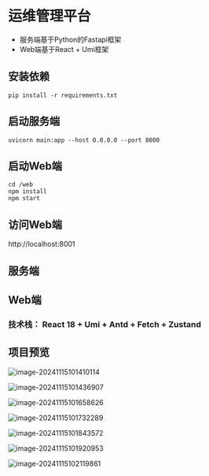 # 运维管理平台
- 服务端基于Python的Fastapi框架
- Web端基于React + Umi框架

## 安装依赖
```
pip install -r requirements.txt
```

## 启动服务端
```
uvicorn main:app --host 0.0.0.0 --port 8000
```

## 启动Web端
```
cd /web
npm install
npm start
```

## 访问Web端
http://localhost:8001

## 服务端

## Web端
### 技术栈： React 18 + Umi + Antd + Fetch + Zustand 



##  项目预览

![image-20241115101410114](https://img2024.cnblogs.com/blog/1824602/202411/1824602-20241115101414143-1628022759.png)

![image-20241115101436907](https://img2024.cnblogs.com/blog/1824602/202411/1824602-20241115101439726-866029179.png)

![image-20241115101658626](https://img2024.cnblogs.com/blog/1824602/202411/1824602-20241115101702152-1810507190.png)

![image-20241115101732289](https://img2024.cnblogs.com/blog/1824602/202411/1824602-20241115101735796-551171217.png)

![image-20241115101843572](https://img2024.cnblogs.com/blog/1824602/202411/1824602-20241115101846249-25371803.png)

![image-20241115101920953](https://img2024.cnblogs.com/blog/1824602/202411/1824602-20241115101923681-2100875923.png)

![image-20241115102119861](https://img2024.cnblogs.com/blog/1824602/202411/1824602-20241115102122278-852547572.png)